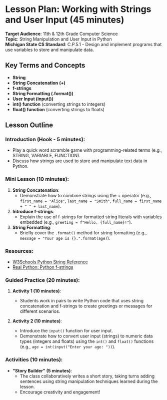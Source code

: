 # Lesson Plan: Working with Strings and User Input (45 minutes)

**Target Audience**: 11th & 12th Grade Computer Science  
**Topic**: String Manipulation and User Input in Python  
**Michigan State CS Standard**: C.P.5.1 - Design and implement programs that use variables to store and manipulate data.

## Key Terms and Concepts
- **String**
- **String Concatenation (+)**
- **f-strings**
- **String Formatting (.format())**
- **User Input (input())**
- **int() function** (converting strings to integers)
- **float() function** (converting strings to floats)

## Lesson Outline

### Introduction (Hook - 5 minutes):
- Play a quick word scramble game with programming-related terms (e.g., STRING, VARIABLE, FUNCTION).
- Discuss how strings are used to store and manipulate text data in Python.

### Mini Lesson (10 minutes):
1. **String Concatenation**:
   - Demonstrate how to combine strings using the + operator (e.g., `first_name = "Alice"`, `last_name = "Smith"`, `full_name = first_name + " " + last_name`).
2. **Introduce f-strings**:
   - Explain the use of f-strings for formatted string literals with variables embedded (e.g., `greeting = f"Hello, {full_name}!"`).
3. **String Formatting**:
   - Briefly cover the `.format()` method for string formatting (e.g., `message = "Your age is {}.".format(age)`).

### Resources:
- [W3Schools Python String Reference](https://www.w3schools.com/python/python_ref_string.asp)
- [Real Python: Python f-strings](https://realpython.com/python-f-strings/)

### Guided Practice (20 minutes):
1. **Activity 1 (10 minutes)**:
   - Students work in pairs to write Python code that uses string concatenation and f-strings to create greetings or messages for different scenarios.

2. **Activity 2 (10 minutes)**:
   - Introduce the `input()` function for user input.
   - Demonstrate how to convert user input (strings) to numeric data types (integers and floats) using the `int()` and `float()` functions (e.g., `age = int(input("Enter your age: "))`).

### Activities (10 minutes):
- **"Story Builder" (5 minutes)**:
  - The class collaboratively writes a short story, taking turns adding sentences using string manipulation techniques learned during the lesson.
  - Encourage creativity and engagement!

